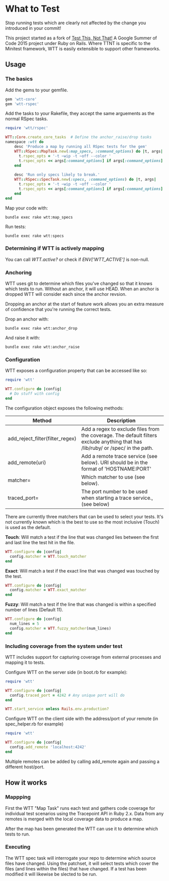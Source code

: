 # What to Test
Stop running tests which are clearly not affected by the change you introduced in your commit!

This project started as a fork of [Test This, Not That!](https://github.com/Genki-S/ttnt) A Google Summer of Code 2015 project under Ruby on Rails. Where TTNT is specific to the Minitest framework, WTT is easily extensible to support other frameworks.


## Usage
### The basics
Add the gems to your gemfile.

```ruby
gem 'wtt-core'
gem 'wtt-rspec'
```

Add the tasks to your Rakefile, they accept the same arguements as the normal RSpec tasks.

```ruby
require 'wtt/rspec'

WTT::Core.create_core_tasks  # Define the anchor_raise/drop tasks
namespace :wtt do
	desc 'Produce a map by running all RSpec tests for the gem'
	WTT::RSpec::MapTask.new(:map_specs, :command_options) do |t, args|
	  t.rspec_opts = '-t ~wip -t ~off --color '
	  t.rspec_opts << args[:command_options] if args[:command_options]
	end
	
	desc 'Run only specs likely to break.'
	WTT::RSpec::SpecTask.new(:specs, :command_options) do |t, args|
	  t.rspec_opts = '-t ~wip -t ~off --color '
	  t.rspec_opts << args[:command_options] if args[:command_options]
	end
end
```


Map your code with:
```
bundle exec rake wtt:map_specs
```

Run tests:
```
bundle exec rake wtt:specs
```
### Determining if WTT is actively mapping
You can call *WTT.active?* or check if *ENV['WTT_ACTIVE']* is non-null.

### Anchoring
WTT uses git to determine which files you've changed so that it knows which tests to run.  Without an anchor, it will use HEAD. When an anchor is dropped WTT will consider each since the anchor revsion.  

Dropping an anchor at the start of feature work allows you an extra measure of confidence that you're running the correct tests.

Drop an anchor with:
```
bundle exec rake wtt:anchor_drop
```

And raise it with:
```
bundle exec rake wtt:anchor_raise
```


### Configuration
WTT exposes a configuration property that can be accessed like so:

```ruby
require 'wtt'

WTT.configure do |config|
  # Do stuff with config
end
```

The configuration object exposes the following methods:

| Method                          | Description                                                                                                                                                        |
|---------------------------------|--------------------------------------------------------------------------------------------------------------------------------------------------------------------|
| add_reject_filter(filter_regex) | Add a regex to exclude files from the coverage.  The default filters exclude anything that has /lib/ruby/ or /spec/ in the path. |
| add_remote(uri)                 | Add a remote trace service (see below).  URI should be in the format of 'HOSTNAME:PORT'                                                                            |
| matcher=                        | Which matcher to use (see below).                                                                                                                                  |
| traced_port=                    | The port number to be used when starting a trace service.,(see below)                                                                                              |

There are currently three matchers that can be used to select your tests.  It's not currently known which is the best to use so the most inclusive (Touch) is used as the default.

**Touch**: Will match a test if the line that was changed lies between the first and last line the test hit in the file.

```ruby
WTT.configure do |config|
  config.matcher = WTT.touch_matcher
end
```

**Exact**: Will match a test if the exact line that was changed was touched by the test.

```ruby
WTT.configure do |config|
  config.matcher = WTT.exact_matcher
end
```

**Fuzzy**: Will match a test if the line that was changed is within a specified number of lines (Default 11).

```ruby
WTT.configure do |config|
  num_lines = 5	
  config.matcher = WTT.fuzzy_matcher(num_lines)
end
```


### Including coverage from the system under test
WTT includes support for capturing coverage from external processes and mapping it to tests.

Configure WTT on the server side (in boot.rb for example):

```ruby
require 'wtt'

WTT.configure do |config|
  config.traced_port = 4242 # Any unique port will do
end

WTT.start_service unless Rails.env.production?
```

Configure WTT on the client side with the address/port of your remote (in spec_helper.rb for example)

```ruby
require 'wtt'

WTT.configure do |config|
  config.add_remote 'localhost:4242'
end
```

Multiple remotes can be added by calling add_remote again and passing a different host/port.




## How it works
### Mappping
First the WTT "Map Task" runs each test and gathers code coverage for individual test scenarios using the Tracepoint API in Ruby 2.x.  Data from any remotes is merged with the local coverage data to produce a map. 

After the map has been generated the WTT can use it to determine which tests to run. 

### Executing
The WTT spec task will interrogate your repo to determine which source files have changed.  Using the patchset, it will select tests which cover the files (and lines within the files) that have changed.  If a test has been modified it will likewise be slected to be run.


